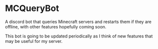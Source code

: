 # MCQueryBot
A discord bot that queries Minecraft servers and restarts them if they are offline, with other features hopefully coming soon.

This bot is going to be updated periodically as I think of new features that may be useful for my server.
